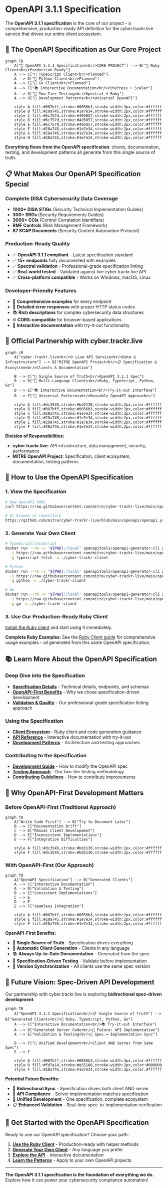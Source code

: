 # OpenAPI 3.1.1 Specification

The **OpenAPI 3.1.1 specification** is the core of our project - a comprehensive, production-ready API definition for the cyber.trackr.live service that drives our entire client ecosystem.

## 🎯 **The OpenAPI Specification as Our Core Project**

```mermaid
graph TB
    A["🎯 OpenAPI 3.1.1 Specification<br/>CORE PROJECT"] --> B["💎 Ruby Client<br/>Production Ready"]
    A --> C["🔮 TypeScript Client<br/>Planned"]
    A --> D["🔮 Python Client<br/>Planned"]
    A --> E["🔮 Go Client<br/>Planned"]
    A --> F["📚 Interactive Documentation<br/>VitePress + Scalar"]
    A --> G["🧪 Two-Tier Testing<br/>Spectral + Ruby"]
    A --> H["🔧 Development Patterns<br/>Universal OpenAPI"]
    
    style A fill:#007bff,stroke:#0056b3,stroke-width:3px,color:#ffffff
    style B fill:#28a745,stroke:#1e7e34,stroke-width:2px,color:#ffffff
    style C fill:#6c757d,stroke:#495057,stroke-width:2px,color:#ffffff
    style D fill:#6c757d,stroke:#495057,stroke-width:2px,color:#ffffff
    style E fill:#6c757d,stroke:#495057,stroke-width:2px,color:#ffffff
    style F fill:#28a745,stroke:#1e7e34,stroke-width:2px,color:#ffffff
    style G fill:#28a745,stroke:#1e7e34,stroke-width:2px,color:#ffffff
    style H fill:#28a745,stroke:#1e7e34,stroke-width:2px,color:#ffffff
```

**Everything flows from the OpenAPI specification**: clients, documentation, testing, and development patterns all generate from this single source of truth.

## 📋 **What Makes Our OpenAPI Specification Special**

### **Complete DISA Cybersecurity Data Coverage**
- **1000+ DISA STIGs** (Security Technical Implementation Guides)
- **300+ SRGs** (Security Requirements Guides)
- **3000+ CCIs** (Control Correlation Identifiers)
- **RMF Controls** (Risk Management Framework)
- **87 SCAP Documents** (Security Content Automation Protocol)

### **Production-Ready Quality**
- ✅ **OpenAPI 3.1.1 compliant** - Latest specification standard
- ✅ **15+ endpoints** fully documented with examples
- ✅ **Spectral validation** - Professional-grade specification linting
- ✅ **Real-world tested** - Validated against live cyber.trackr.live API
- ✅ **Cross-platform compatible** - Works on Windows, macOS, Linux

### **Developer-Friendly Features**
- 🔧 **Comprehensive examples** for every endpoint
- 🎯 **Detailed error responses** with proper HTTP status codes  
- 📚 **Rich descriptions** for complex cybersecurity data structures
- 🌐 **CORS-compatible** for browser-based applications
- 📖 **Interactive documentation** with try-it-out functionality

## 🚀 **Official Partnership with cyber.trackr.live**

```mermaid
graph LR
    A["cyber.trackr.live<br/>🌐 Live API Service<br/>Data & Infrastructure"] --> B["MITRE OpenAPI Project<br/>📋 Specification & Ecosystem<br/>Clients & Documentation"]
    
    B --> C["🎯 Single Source of Truth<br/>OpenAPI 3.1.1 Spec"]
    B --> D["💎 Multi-Language Clients<br/>Ruby, TypeScript, Python, Go"]
    B --> E["📚 Interactive Documentation<br/>Try-it-out Interface"]
    B --> F["🧪 Universal Patterns<br/>Reusable OpenAPI Approaches"]
    
    style A fill:#dc3545,stroke:#bd2130,stroke-width:2px,color:#ffffff
    style B fill:#007bff,stroke:#0056b3,stroke-width:2px,color:#ffffff
    style C fill:#28a745,stroke:#1e7e34,stroke-width:2px,color:#ffffff
    style D fill:#28a745,stroke:#1e7e34,stroke-width:2px,color:#ffffff
    style E fill:#28a745,stroke:#1e7e34,stroke-width:2px,color:#ffffff
    style F fill:#28a745,stroke:#1e7e34,stroke-width:2px,color:#ffffff
```

**Division of Responsibilities:**
- **cyber.trackr.live**: API infrastructure, data management, security, performance
- **MITRE OpenAPI Project**: Specification, client ecosystem, documentation, testing patterns

## 🔧 **How to Use the OpenAPI Specification**

### **1. View the Specification**
```bash
# Raw OpenAPI YAML
curl https://raw.githubusercontent.com/mitre/cyber-trackr-live/main/openapi/openapi.yaml

# Or browse in repository
https://github.com/mitre/cyber-trackr-live/blob/main/openapi/openapi.yaml
```

### **2. Generate Your Own Client**
```bash
# TypeScript/JavaScript
docker run --rm -v "${PWD}:/local" openapitools/openapi-generator-cli generate \
  -i https://raw.githubusercontent.com/mitre/cyber-trackr-live/main/openapi/openapi.yaml \
  -g typescript-fetch -o ./cyber-trackr-client

# Python
docker run --rm -v "${PWD}:/local" openapitools/openapi-generator-cli generate \
  -i https://raw.githubusercontent.com/mitre/cyber-trackr-live/main/openapi/openapi.yaml \
  -g python -o ./cyber-trackr-client

# Go
docker run --rm -v "${PWD}:/local" openapitools/openapi-generator-cli generate \
  -i https://raw.githubusercontent.com/mitre/cyber-trackr-live/main/openapi/openapi.yaml \
  -g go -o ./cyber-trackr-client
```

### **3. Use Our Production-Ready Ruby Client**
[Install the Ruby client](../guide/installation.md#ruby-gem) and start using it immediately.

**Complete Ruby Examples**: See the [Ruby Client guide](/clients/ruby/) for comprehensive usage examples - all generated from this same OpenAPI specification.

## 📚 **Learn More About the OpenAPI Specification**

### **Deep Dive into the Specification**
- **[Specification Details](./specification.md)** - Technical details, endpoints, and schemas
- **[OpenAPI-First Benefits](./benefits.md)** - Why we chose specification-driven development
- **[Validation & Quality](./validation.md)** - Our professional-grade specification linting approach

### **Using the Specification**
- **[Client Ecosystem](/clients/)** - Ruby client and code generation guidance
- **[API Reference](/api-reference/)** - Interactive documentation with try-it-out
- **[Development Patterns](/development/)** - Architecture and testing approaches

### **Contributing to the Specification**
- **[Development Guide](/development/openapi-development.md)** - How to modify the OpenAPI spec
- **[Testing Approach](/development/api-testing.md)** - Our two-tier testing methodology
- **[Contributing Guidelines](/project/contributing.md)** - How to contribute improvements

## 🌟 **Why OpenAPI-First Development Matters**

### **Before OpenAPI-First (Traditional Approach)**
```mermaid
graph TD
    A["Write Code First"] --> B["Try to Document Later"]
    B --> C["Documentation Drift"]
    C --> D["Manual Client Development"]
    D --> E["Inconsistent Implementations"]
    E --> F["Integration Difficulties"]
    
    style A fill:#dc3545,stroke:#bd2130,stroke-width:2px,color:#ffffff
    style F fill:#dc3545,stroke:#bd2130,stroke-width:2px,color:#ffffff
```

### **With OpenAPI-First (Our Approach)**
```mermaid
graph TD
    A["OpenAPI Specification"] --> B["Generated Clients"]
    A --> C["Interactive Documentation"]
    A --> D["Validation & Testing"]
    B --> E["Consistent Implementations"]
    C --> E
    D --> E
    E --> F["Seamless Integration"]
    
    style A fill:#007bff,stroke:#0056b3,stroke-width:2px,color:#ffffff
    style E fill:#28a745,stroke:#1e7e34,stroke-width:2px,color:#ffffff
    style F fill:#28a745,stroke:#1e7e34,stroke-width:2px,color:#ffffff
```

**OpenAPI-First Benefits:**
- 🎯 **Single Source of Truth** - Specification drives everything
- 💎 **Automatic Client Generation** - Clients in any language
- 📚 **Always Up-to-Date Documentation** - Generated from the spec
- 🧪 **Specification-Driven Testing** - Validate before implementation
- 🔄 **Version Synchronization** - All clients use the same spec version

## 🔮 **Future Vision: Spec-Driven API Development**

Our partnership with cyber.trackr.live is exploring **bidirectional spec-driven development**:

```mermaid
graph TB
    A["OpenAPI 3.1.1 Specification<br/>📋 Single Source of Truth"] --> B["Generated Clients<br/>💎 Ruby, TypeScript, Python, Go"]
    A --> C["Interactive Documentation<br/>📚 Try-it-out Interface"]
    A --> D["Generated Server Code<br/>🚀 Future: API Implementation"]
    A --> E["Validation & Testing<br/>🧪 Spec ↔ Implementation Sync"]
    
    D --> F["🤝 Unified Development<br/>Client AND Server from Same Spec"]
    E --> F
    
    style A fill:#007bff,stroke:#0056b3,stroke-width:3px,color:#ffffff
    style D fill:#fd7e14,stroke:#e55100,stroke-width:2px,color:#000000
    style F fill:#28a745,stroke:#1e7e34,stroke-width:2px,color:#ffffff
```

**Potential Future Benefits:**
- 🔄 **Bidirectional Sync** - Specification drives both client AND server
- 🎯 **API Compliance** - Server implementation matches specification
- 🚀 **Unified Development** - One specification, complete ecosystem
- 📋 **Enhanced Validation** - Real-time spec-to-implementation verification

## 🚀 **Get Started with the OpenAPI Specification**

Ready to use our OpenAPI specification? Choose your path:

1. **[Use the Ruby Client](/clients/ruby/)** - Production-ready with helper methods
2. **[Generate Your Own Client](/clients/generation/overview)** - Any language you prefer
3. **[Explore the API](/api-reference/)** - Interactive documentation
4. **[Learn the Patterns](/development/)** - Apply to your own OpenAPI projects

---

**The OpenAPI 3.1.1 specification is the foundation of everything we do.** Explore how it can power your cybersecurity compliance automation!